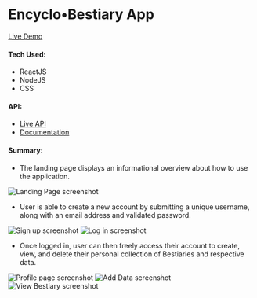 # Encyclo•Bestiary App
[Live Demo](https://encyclo-bestiary-app.kramseyart.vercel.app/)
#### Tech Used:
- ReactJS
- NodeJS
- CSS
#### API:
- [Live API](https://encyclo-bestiary-app.herokuapp.com/)
- [Documentation](https://github.com/KRamseyArt/19.6_EncycloBestiary-API)
#### Summary:
- The landing page displays an informational overview about how to use the application.

![Landing Page screenshot](./screenshots/1_Landing.jpg)
- User is able to create a new account by submitting a unique username, along with an email address and validated password.

![Sign up screenshot](./screenshots/2_SignUp.jpg)
![Log in screenshot](./screenshots/3_LogIn.jpg)
- Once logged in, user can then freely access their account to create, view, and delete their personal collection of Bestiaries and respective data.

![Profile page screenshot](./screenshots/4_Profile.jpg)
![Add Data screenshot](./screenshots/5_AddData.jpg)
![View Bestiary screenshot](./screenshots/6_ViewBestiary.jpg)